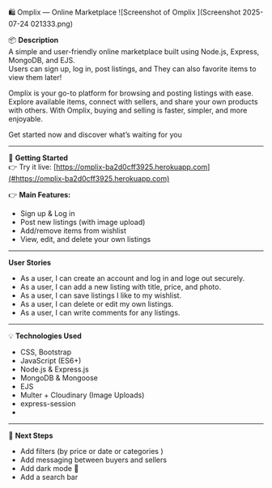 🛍️ Omplix — Online Marketplace
![Screenshot of Omplix ](Screenshot 2025-07-24 021333.png)

📦 **Description**  
A simple and user-friendly online marketplace built using Node.js, Express, MongoDB, and EJS.  
Users can sign up, log in, post listings, and They can also favorite items to view them later!  

Omplix is your go-to platform for browsing and posting listings with ease.
Explore available items, connect with sellers, and share your own products with others.
With Omplix, buying and selling is faster, simpler, and more enjoyable.

Get started now and discover what’s waiting for you

---

🚀 **Getting Started**  
👉 Try it live: [https://omplix-ba2d0cff3925.herokuapp.com](#https://omplix-ba2d0cff3925.herokuapp.com)  

👉 **Main Features:**
- Sign up & Log in
- Post new listings (with image upload)
- Add/remove items from wishlist
- View, edit, and delete your own listings

---

 **User Stories**
- As a user, I can create an account and log in and loge out securely.
- As a user, I can add a new listing with title, price, and photo.
- As a user, I can save listings I like to my wishlist.
- As a user, I can delete or edit my own listings.
- As a user, I can write comments for any listings.

---

💡 **Technologies Used**
- CSS, Bootstrap
- JavaScript (ES6+)
- Node.js & Express.js
- MongoDB & Mongoose
- EJS
- Multer + Cloudinary (Image Uploads)
- express-session
- 

---

🚧 **Next Steps**
- Add filters (by price or date or categories )
- Add messaging between buyers and sellers
- Add dark mode 🌙
- Add a search bar